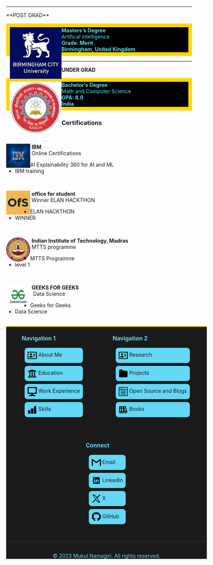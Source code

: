 


<hr size="30">
**POST GRAD**
<p>

  <div style="background-color: black; color:  rgb(100,216,245); border: 10px solid gold">
    <a href="https://drive.google.com/file/d/1WJKWwYwT--mZs78x9849SaJfx3fxjfos/view?usp=sharing">
    <img src="../../images/education/bcu.jpg" alt="Smiley face image"
      style="float:left; width:140px; height:140px;">
  </a>
    <span style="vertical-align: bottom;">
      <strong style="color:rgb(100,216,245);">Masters’s Degree</strong><br>
      Artifical intelligence<br>
      <strong style="color:rgb(100,216,245) ;">Grade: Merit</strong><br>
       <strong style="color: rgb(100,216,245);">Birmingham, United Kingdom</strong>
    </span>
  </div>
</p>

<hr size="30">


**UNDER GRAD**

<p>

  <div style="background-color: black; color:  rgb(100,216,245); border: 10px solid gold">
    <a href="https://drive.google.com/file/d/1BSUr6zfqHqhSYrNUhxFjbeO4B5ON3m9W/view?usp=sharing">
    <img src="../../images/education/uni.png" alt="Smiley face image"
      style="float:left; width:140px; height:140px;">
  </a>
    <span style="vertical-align: bottom;">
      <strong style="color:rgb(100,216,245);">Bachelor’s Degree</strong><br>
      Math and Computer Science<br>
      <strong style="color:rgb(100,216,245) ;">GPA: 8.0</strong><br>
       <strong style="color: rgb(100,216,245);">India</strong>
    </span>
  </div>
</p>

### Certifications
<br>
<p>
    <a href="https://drive.google.com/file/d/1eslnTTtpN5r9uZsm_jnSdh09AlY_FaRa/view?usp=sharing">
    <img src="../../images/education/ibm.jpg" alt="Smiley face image" style="float:left; width:65px; height:65px;">
     </a>
  <span style="vertical-align:bottom">
    &nbsp;<strong>IBM</strong><br>
    &nbsp;Online Certifications
  </span>
</p>


* AI Explainability 360 for AI and ML
* IBM training
<br>
<p>
    <a href="https://drive.google.com/file/d/1PswBBZPzSAGpljZsDXQgNlsFtKfXSC-k/view?usp=sharing">
    <img src="../../images/education/ofs.jpeg" alt="Smiley face image" style="float:left; width:65px; height:65px;">
     </a>
  <span style="vertical-align:bottom">
    &nbsp;<strong>office for student</strong><br>
    &nbsp;Winner ELAN HACKTHON
  </span>
</p>


* ELAN HACKTHON
* WINNER

<br>
<p>
    <a href="https://drive.google.com/file/d/14AeXM9J5milMt_6qDR-HYSEVC6mb_oHc/view?usp=sharing">
    <img src="../../images/education/madr.png" alt="Smiley face image" style="float:left; width:65px; height:65px;">
     </a>
  <span style="vertical-align:bottom">
    &nbsp;<strong>Indian Institute of Technology, Madras</strong><br>
    &nbsp;MTTS programme
  </span>
</p>


* MTTS Programme
* level 1

<br>

<p>
    <a href="https://drive.google.com/file/d/1JSBV5MXczcUSnChPWG-dBzfdYYOk--Qv/view?usp=drive_link">
    <img src="../../images/education/gfg.jpg" alt="Smiley face image" style="float:left; width:65px; height:65px;">
     </a>
  <span style="vertical-align:bottom">
    &nbsp;<strong>GEEKS FOR GEEKS</strong><br>
    &nbsp; Data Science
  </span>
</p>


* Geeks for Geeks
* Data Science

<br>


<body>
 
 <footer class="custom-footer">
   <div class="footer-content">
     <div class="footer-section">
       <h4>Navigation 1</h4>
       <ul>
         <li><a href="../../about_me/me/"><svg class="footer-icon" viewBox="0 0 576 512" xmlns="http://www.w3.org/2000/svg"><path d="m528 32h-480c-26.5 0-48 21.5-48 48v352c0 26.5 21.5 48 48 48h480c26.5 0 48-21.5 48-48v-352c0-26.5-21.5-48-48-48zm0 400h-480v-352h480zm-320-176c35.3 0 64-28.7 64-64s-28.7-64-64-64-64 28.7-64 64 28.7 64 64 64zm-89.6 128h179.2c12.4 0 22.4-8.6 22.4-19.2v-19.2c0-31.8-30.1-57.6-67.2-57.6-10.8 0-18.7 8-44.8 8-26.9 0-33.4-8-44.8-8-37.1 0-67.2 25.8-67.2 57.6v19.2c0 10.6 10 19.2 22.4 19.2zm241.6-64h112c4.4 0 8-3.6 8-8v-16c0-4.4-3.6-8-8-8h-112c-4.4 0-8 3.6-8 8v16c0 4.4 3.6 8 8 8zm0-64h112c4.4 0 8-3.6 8-8v-16c0-4.4-3.6-8-8-8h-112c-4.4 0-8 3.6-8 8v16c0 4.4 3.6 8 8 8zm0-64h112c4.4 0 8-3.6 8-8v-16c0-4.4-3.6-8-8-8h-112c-4.4 0-8 3.6-8 8v16c0 4.4 3.6 8 8 8z"/></svg> About Me</a></li>
         <li><a href="../../about_me/education/"><svg class="footer-icon" viewBox="0 0 512 512" xmlns="http://www.w3.org/2000/svg"><path fill="currentColor" d="m496 128v16a8 8 0 0 1 -8 8h-24v12c0 6.627-5.373 12-12 12h-392c-6.627 0-12-5.373-12-12v-12h-24a8 8 0 0 1 -8-8v-16a8 8 0 0 1 4.941-7.392l232-88a7.996 7.996 0 0 1 6.118 0l232 88a8 8 0 0 1 4.941 7.392zm-24 304h-432c-13.255 0-24 10.745-24 24v16a8 8 0 0 0 8 8h464a8 8 0 0 0 8-8v-16c0-13.255-10.745-24-24-24zm-376-240v192h-36c-6.627 0-12 5.373-12 12v20h416v-20c0-6.627-5.373-12-12-12h-36v-192h-64v192h-64v-192h-64v192h-64v-192z"/></svg> Education</a></li>
         <li><a href="../../about_me/work_exp/"><svg class="footer-icon" height="8" viewBox="0 0 8 8" width="8" xmlns="http://www.w3.org/2000/svg"><path d="m.34 0a.5.5 0 0 0 -.34.5v5a.5.5 0 0 0 .5.5h2.5v1h-1c-.55 0-1 .45-1 1h6c0-.55-.45-1-1-1h-1v-1h2.5a.5.5 0 0 0 .5-.5v-5a.5.5 0 0 0 -.5-.5h-7a.5.5 0 0 0 -.09 0 .5.5 0 0 0 -.06 0zm.66 1h6v4h-6z"/></svg> Work Experience</a></li>
         <li><a href="../../software/skills/">
 <svg class="footer-icon" height="32" viewBox="0 0 32 32" width="32" xmlns="http://www.w3.org/2000/svg"><path d="m30 30h-8v-26h8z"/><path d="m20 30h-8v-18h8z"/><path d="m10 30h-8v-12h8z"/><path d="m0 0h32v32h-32z" fill="none"/></svg> Skills</a></li>
       </ul>
     </div>
     <div class="footer-section">
     <h4>Navigation 2</h4>
       <ul>
         <li><a href="../../research/research/"><svg class="footer-icon" viewBox="0 0 576 512" xmlns="http://www.w3.org/2000/svg"><path d="m528 32h-480c-26.5 0-48 21.5-48 48v352c0 26.5 21.5 48 48 48h480c26.5 0 48-21.5 48-48v-352c0-26.5-21.5-48-48-48zm0 400h-480v-352h480zm-320-176c35.3 0 64-28.7 64-64s-28.7-64-64-64-64 28.7-64 64 28.7 64 64 64zm-89.6 128h179.2c12.4 0 22.4-8.6 22.4-19.2v-19.2c0-31.8-30.1-57.6-67.2-57.6-10.8 0-18.7 8-44.8 8-26.9 0-33.4-8-44.8-8-37.1 0-67.2 25.8-67.2 57.6v19.2c0 10.6 10 19.2 22.4 19.2zm241.6-64h112c4.4 0 8-3.6 8-8v-16c0-4.4-3.6-8-8-8h-112c-4.4 0-8 3.6-8 8v16c0 4.4 3.6 8 8 8zm0-64h112c4.4 0 8-3.6 8-8v-16c0-4.4-3.6-8-8-8h-112c-4.4 0-8 3.6-8 8v16c0 4.4 3.6 8 8 8zm0-64h112c4.4 0 8-3.6 8-8v-16c0-4.4-3.6-8-8-8h-112c-4.4 0-8 3.6-8 8v16c0 4.4 3.6 8 8 8z"/></svg> Research</a></li>
         <li><a href="../../software/software/"><svg class="footer-icon" ill="none" height="24" viewBox="0 0 24 24" width="24" xmlns="http://www.w3.org/2000/svg"><path d="m4 21h16c1.1046 0 2-.8954 2-2v-11c0-1.10457-.8954-2-2-2h-9l-1.70313-2.5547c-.18547-.2782-.4977-.4453-.83205-.4453h-4.46482c-1.10457 0-2 .89543-2 2v14c0 1.1046.89543 2 2 2z" stroke="#000" stroke-linecap="round" stroke-linejoin="round" stroke-width="2"/></svg> Projects</a></li>
         <li><a href="../../software/software/"><svg class="footer-icon" viewBox="0 0 1024 1063.274" xmlns="http://www.w3.org/2000/svg"><path d="M817.84 524.27H206.16v-67.964h611.68zm0 348.886H206.16V805.19h611.68zm0-176.708H206.16v-67.965h611.68zM0 21.333h1024v1024H0zm956.035 67.965H67.965v888.07h888.07zM1024 352.094H0V21.334h1024zM67.965 284.13h888.07V89.296H67.966zm183.504-63.434h-86.09V152.73h86.09zm172.176 0h-86.088V152.73h86.088zm176.708 0h-86.088V152.73h86.088z"/></svg> Open Source and Blogs</a></li>
         <li><a href="../../software/books/"><svg class="footer-icon" viewBox="0 0 24 24" xmlns="http://www.w3.org/2000/svg"><path d="m22.47 18.82-1-3.86-3.15-11.59a1 1 0 0 0 -1.22-.71l-3.87 1a1 1 0 0 0 -.73-.33h-10a1 1 0 0 0 -1 1v16a1 1 0 0 0 1 1h10a1 1 0 0 0 1-1v-8l2.2 8.22a1 1 0 0 0 1 .74 1.15 1.15 0 0 0 .26 0l4.83-1.29a1 1 0 0 0 .61-.47 1.05 1.05 0 0 0 .07-.71zm-16 .55h-3v-2h3zm0-4h-3v-6h3zm0-8h-3v-2h3zm5 12h-3v-2h3zm0-4h-3v-6h3zm0-8h-3v-2h3zm2.25-1.74 2.9-.78.52 1.93-2.9.78zm2.59 9.66-1.55-5.8 2.9-.78 1.55 5.8zm1 3.86-.52-1.93 2.9-.78.52 1.93z"/></svg> Books</a></li>
       </ul>
     </div>
 <div class="footer-section">
   <h4>Connect</h4>
   <ul>
     <li><a href="mailto:mukulnamagiri1@gmail.com"><svg class="footer-icon" height="32" viewBox="0 0 32 32" width="32" xmlns="http://www.w3.org/2000/svg"><path d="m32 6v20c0 1.135-.865 2-2 2h-2v-18.151l-12 8.62-12-8.62v18.151h-2c-1.135 0-2-.865-2-2v-20c0-.568.214-1.068.573-1.422.359-.365.859-.578 1.427-.578h.667l13.333 9.667 13.333-9.667h.667c.568 0 1.068.214 1.427.578.359.354.573.854.573 1.422z"/></svg> Email</a></li>
     <li><a href="https://www.linkedin.com/in/mukul-namagiri-434427190/"><svg class="footer-icon" enable-background="new 0 0 100 100" height="100" viewBox="0 0 100 100" width="100" xmlns="http://www.w3.org/2000/svg"><path d="m80.667 14h-61.352c-2.934 0-5.315 2.325-5.315 5.188v61.617c0 2.867 2.381 5.195 5.315 5.195h61.352c2.936 0 5.333-2.328 5.333-5.195v-61.617c0-2.863-2.397-5.188-5.333-5.188zm-45.313 61.354h-10.684v-34.359h10.684zm-5.342-39.057c-3.423 0-6.19-2.774-6.19-6.194 0-3.415 2.767-6.189 6.19-6.189 3.415 0 6.189 2.774 6.189 6.189 0 3.42-2.774 6.194-6.189 6.194zm45.338 39.057h-10.667v-16.708c0-3.986-.078-9.111-5.551-9.111-5.558 0-6.405 4.341-6.405 8.822v16.998h-10.675v-34.36h10.245v4.692h.146c1.426-2.7 4.91-5.549 10.106-5.549 10.806 0 12.802 7.114 12.802 16.369v18.847z"/></svg> LinkedIn</a></li>
     <li><a href="https://x.com/MNamagiri66052"><svg class="footer-icon" viewBox="0 0 24 24" xmlns="http://www.w3.org/2000/svg"><path d="m15.5 10v-1h1v-1h1v-1h1v-1h1v-1h1v-1h1v-1h1v-1h-3v1h-1v1h-1v1h-1v1h-1v1h-1v1h-2v-1h-1v-1h-1v-2h-1v-1h-1v-1h-7v1h1v1h1v1h1v2h1v1h1v2h1v1h1v2h1v1h-1v1h-1v1h-1v1h-1v1h-1v1h-1v1h-1v1h-1v1h3v-1h1v-1h1v-1h1v-1h1v-1h1v-1h2v1h1v1h1v2h1v1h1v1h7v-1h-1v-1h-1v-1h-1v-2h-1v-1h-1v-2h-1v-1h-1v-2h-1v-1zm0 4v1h1v2h1v1h1v2h-3v-2h-1v-1h-1v-1h-1v-2h-1v-1h-1v-1h-1v-2h-1v-1h-1v-2h-1v-1h-1v-2h3v1h1v2h1v1h1v2h1v1h1v1h1v2z"/></svg>  X</a></li>
     <li><a href="https://github.com/Mukullight"><svg class="footer-icon" viewBox="0 0 496 512" xmlns="http://www.w3.org/2000/svg"><path d="m165.9 397.4c0 2-2.3 3.6-5.2 3.6-3.3.3-5.6-1.3-5.6-3.6 0-2 2.3-3.6 5.2-3.6 3-.3 5.6 1.3 5.6 3.6zm-31.1-4.5c-.7 2 1.3 4.3 4.3 4.9 2.6 1 5.6 0 6.2-2s-1.3-4.3-4.3-5.2c-2.6-.7-5.5.3-6.2 2.3zm44.2-1.7c-2.9.7-4.9 2.6-4.6 4.9.3 2 2.9 3.3 5.9 2.6 2.9-.7 4.9-2.6 4.6-4.6-.3-1.9-3-3.2-5.9-2.9zm65.8-383.2c-138.7 0-244.8 105.3-244.8 244 0 110.9 69.8 205.8 169.5 239.2 12.8 2.3 17.3-5.6 17.3-12.1 0-6.2-.3-40.4-.3-61.4 0 0-70 15-84.7-29.8 0 0-11.4-29.1-27.8-36.6 0 0-22.9-15.7 1.6-15.4 0 0 24.9 2 38.6 25.8 21.9 38.6 58.6 27.5 72.9 20.9 2.3-16 8.8-27.1 16-33.7-55.9-6.2-112.3-14.3-112.3-110.5 0-27.5 7.6-41.3 23.6-58.9-2.6-6.5-11.1-33.3 2.6-67.9 20.9-6.5 69 27 69 27 20-5.6 41.5-8.5 62.8-8.5s42.8 2.9 62.8 8.5c0 0 48.1-33.6 69-27 13.7 34.7 5.2 61.4 2.6 67.9 16 17.7 25.8 31.5 25.8 58.9 0 96.5-58.9 104.2-114.8 110.5 9.2 7.9 17 22.9 17 46.4 0 33.7-.3 75.4-.3 83.6 0 6.5 4.6 14.4 17.3 12.1 100-33.2 167.8-128.1 167.8-239 0-138.7-112.5-244-251.2-244zm-147.6 344.9c-1.3 1-1 3.3.7 5.2 1.6 1.6 3.9 2.3 5.2 1 1.3-1 1-3.3-.7-5.2-1.6-1.6-3.9-2.3-5.2-1zm-10.8-8.1c-.7 1.3.3 2.9 2.3 3.9 1.6 1 3.6.7 4.3-.7.7-1.3-.3-2.9-2.3-3.9-2-.6-3.6-.3-4.3.7zm32.4 35.6c-1.6 1.3-1 4.3 1.3 6.2 2.3 2.3 5.2 2.6 6.5 1 1.3-1.3.7-4.3-1.3-6.2-2.2-2.3-5.2-2.6-6.5-1zm-11.4-14.7c-1.6 1-1.6 3.6 0 5.9s4.3 3.3 5.6 2.3c1.6-1.3 1.6-3.9 0-6.2-1.4-2.3-4-3.3-5.6-2z"/></svg> GitHub</a></li>
   </ul>
 </div>
 </div>
   <div class="footer-bottom">
     <p>© 2023 Mukul Namagiri. All rights reserved.</p>
   </div>
 </footer>
 
 <style>
 /* Custom Footer Styles */
 .custom-footer {
   background-color: #1a1a1a;
   color: rgb(100,216,245);
   width: calc(100% + 40px); /* Expand beyond container */
   border-top: 2px solid gold;
   box-sizing: border-box;
   align: center;
   border-right: 2px;
 }
 
 .footer-content {
   max-width: 2000px;
   margin: 0 auto;
   display: flex;
   justify-content: space-around;
   flex-wrap: wrap;
   gap: 2rem;
   padding: 0 20px; /* Add internal padding */
   align:center;
 }
 
 .footer-section h4 {
   color: rgb(100,216,245);
   margin-bottom: 1rem;
   font-size: 1.1em;
 }
 
 .footer-section ul {
   list-style: none;
   padding: 0;
   color: rgb(100,216,245);
 }
 
 .footer-section ul li {
   margin-bottom: 0.5rem;
   margin-top: 0.5rem;
   margin-right: 0.25rem;
   margin-left: 0.5rem;
   background-color: rgb(100,216,245);
   border-radius: 0.5rem; /* Changed from border to border-radius */
   padding: 0.5rem; /* Added padding for better spacing */
   border: 2px rgb(100,216,245); /* Added proper border declaration */
 }
 
 .footer-section a {
   text-decoration: none;
   transition: color 0.3s ease;
 }
 
 .footer-section a:hover {
   color: black;
   text-decoration: underline;
   /* Add transition for smooth effect */
   transition: text-decoration 0.3s ease;
 }
 
 .footer-bottom {
   text-align: center;
   margin-top: 2rem;
   padding-top: 1rem;
   border-top: 1px solid #333;
 }
 .footer-icon {
   width: 25px;
   height: 25px;
   vertical-align: middle;
   transition: all 0.3s ease;
 }
 
 
 /* Override any external footer styles */
 footer:not(.custom-footer) {
   display: none !important;
 }
 </style>
   </body>
 
 